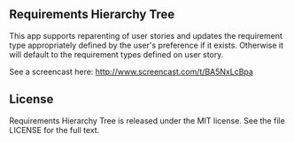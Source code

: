 ## Requirements Hierarchy Tree

This app supports reparenting of user stories and updates the requirement type appropriately defined by the user's preference if it exists.  Otherwise it will default to the requirement types defined on user story.

See a screencast here: http://www.screencast.com/t/BA5NxLcBpa

## License

Requirements Hierarchy Tree is released under the MIT license.  See the file LICENSE for the full text.